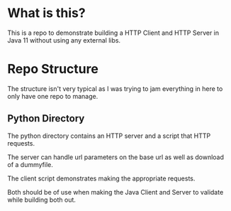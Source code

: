 # What is this?
This is a repo to demonstrate building a HTTP Client and HTTP Server in Java 11 without using any external libs.

# Repo Structure
The structure isn't very typical as I was trying to jam everything in here to only have one repo to manage.

## Python Directory
The python directory contains an HTTP server and a script that HTTP requests.

The server can handle url parameters on the base url as well as download of a dummyfile.

The client script demonstrates making the appropriate requests. 

Both should be of use when making the Java Client and Server to validate while building both out.
